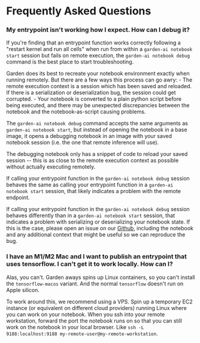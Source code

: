 # Frequently Asked Questions

### My entrypoint isn't working how I expect. How can I debug it?

If you're finding that an entrypoint function works correctly following a "restart kernel and run all cells" when run from within a `garden-ai notebook start` session but fails on remote execution, the `garden-ai notebook debug` command is the best place to start troubleshooting.

Garden does its best to recreate your notebook environment exactly when running remotely. But there are a few ways this process can go awry:
	- The remote execution context is a session which has been saved and reloaded. If there is a serialization or deserialization bug, the session could get corrupted.
	- Your notebook is converted to a plain python script before being executed, and there may be unexpected discrepancies between the notebook and the notebook-as-script causing problems.

The `garden-ai notebook debug` command accepts the same arguments as `garden-ai notebook start`, but instead of opening the notebook in a base image, it opens a debugging notebook in an image with your saved notebook session (i.e. the one that remote inference will use).

The debugging notebook only has a snippet of code to reload your saved session -- this is as close to the remote execution context as possible without actually executing remotely.

If calling your entrypoint function in the `garden-ai notebook debug` session behaves the same as calling your entrypoint function in a `garden-ai notebook start` session, that likely indicates a problem with the remote endpoint.

If calling your entrypoint function in the `garden-ai notebook debug` session behaves differently than in a `garden-ai notebook start` session, that indicates a problem with serializing or deserializing your notebook state. If this is the case, please open an issue on our [Github](https://github.com/Garden-AI/garden/issues), including the notebook and any additional context that might be useful so we can reproduce the bug.

### I have an M1/M2 Mac and I want to publish an entrypoint that uses tensorflow. I can't get it to work locally. How can I?

Alas, you can't. Garden aways spins up Linux containers, so you can't install the `tensorflow-macos` variant. And the normal `tensorflow` doesn't run on Apple silicon.

To work around this, we recommend using a VPS. Spin up a temporary EC2 instance (or equivalent on different cloud providers) running Linux where you can work on your notebook. When you ssh into your remote workstation, forward the port the notebook runs on so that you can still work on the notebook in your local browser. Like `ssh -L 9188:localhost:9188 my-remote-user@my-remote-workstation`.
